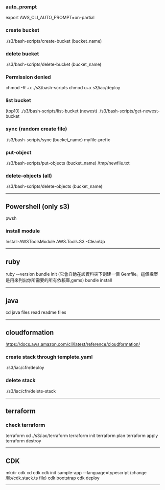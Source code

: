 ### auto_prompt
export AWS_CLI_AUTO_PROMPT=on-partial

### create bucket
./s3/bash-scripts/create-bucket (bucket_name)

### delete bucket
./s3/bash-scripts/delete-bucket (bucket_name)

### Permission denied
chmod -R +x ./s3/bash-scripts 
chmod u+x s3/iac/deploy

### list bucket
(top10)   ./s3/bash-scripts/list-bucket
(newest)  ./s3/bash-scripts/get-newest-bucket

### sync (random create file)
./s3/bash-scripts/sync (bucket_name) myfile-prefix

### put-object
./s3/bash-scripts/put-objects (bucket_name) /tmp/newfile.txt

### delete-objects (all)
./s3/bash-scripts/delete-objects (bucket_name)

____________________________________________________________________

## Powershell (only s3)
pwsh 

### install module
Install-AWSToolsModule AWS.Tools.S3 -CleanUp

____________________________________________________________________

## ruby 
ruby --version
bundle init  (它會自動在該資料夾下創建一個 Gemfile。這個檔案是用來列出你所需要的所有依賴庫,gems)
bundle install

____________________________________________________________________

## java 
cd java files 
read readme files

____________________________________________________________________

## cloudformation 
https://docs.aws.amazon.com/cli/latest/reference/cloudformation/

### create stack through templete.yaml
./s3/iac/cfn/deploy 

### delete stack
./s3/iac/cfn/delete-stack

____________________________________________________________________

## terraform
### check terraform
terraform
cd ./s3/iac/terraform
terraform init
terraform plan
terraform apply 
terraform destroy

____________________________________________________________________

## CDK
mkdir cdk
cd cdk
cdk init sample-app --language=typescript
(change /lib/cdk.stack.ts file)
cdk bootstrap
cdk deploy

____________________________________________________________________

